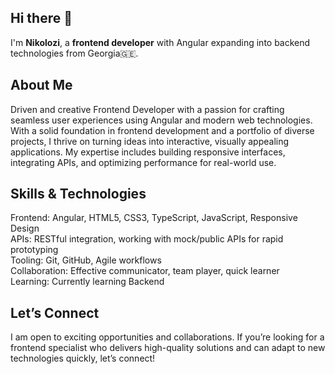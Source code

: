 ## Hi there 👋

I'm **Nikolozi**, a **frontend developer** with Angular expanding into backend technologies from Georgia🇬🇪.

## **About Me**

Driven and creative Frontend Developer with a passion for crafting seamless user experiences using Angular and modern web technologies. With a solid foundation in frontend development and a portfolio of diverse projects, I thrive on turning ideas into interactive, visually appealing applications. My expertise includes building responsive interfaces, integrating APIs, and optimizing performance for real-world use.

## **Skills & Technologies**

Frontend: Angular, HTML5, CSS3, TypeScript, JavaScript, Responsive Design <br>
APIs: RESTful integration, working with mock/public APIs for rapid prototyping <br>
Tooling: Git, GitHub, Agile workflows <br>
Collaboration: Effective communicator, team player, quick learner <br>
Learning: Currently learning Backend <br>

## **Let’s Connect**

I am open to exciting opportunities and collaborations. If you’re looking for a frontend specialist who delivers high-quality solutions and can adapt to new technologies quickly, let’s connect!
